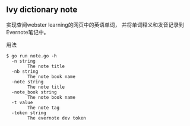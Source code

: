 Ivy dictionary note
---
实现查阅webster learning的网页中的英语单词， 并将单词释义和发音记录到Evernote笔记中。

用法
```
$ go run note.go -h
  -n string
    	The note title
  -nb string
    	The note book name
  -note string
    	The note title
  -note_book string
    	The note book name
  -t value
    	The note tag
  -token string
    	The evernote dev token
```
